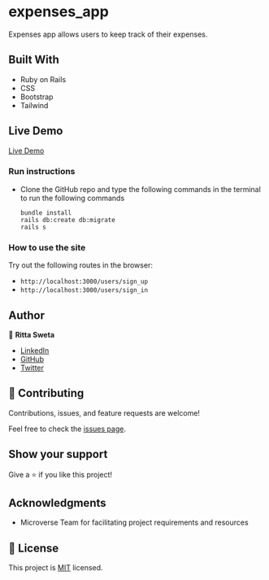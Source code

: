 # expenses_app

Expenses app allows users to keep track of their expenses.

## Built With

- Ruby on Rails
- CSS
- Bootstrap
- Tailwind

## Live Demo
[Live Demo](https://agile-peak-24884.herokuapp.com/)

### Run instructions 
- Clone the GitHub repo and type the following commands in the terminal to run the following commands 
    ```
    bundle install
    rails db:create db:migrate
    rails s
    ```

### How to use the site
Try out the following routes in the browser:
 - `http://localhost:3000/users/sign_up` 
 - `http://localhost:3000/users/sign_in`

## Author

👤 **Ritta Sweta**
- [LinkedIn](https://www.linkedin.com/in/ritta-sweta/)
- [GitHub](https://github.com/Buyaki01)
- [Twitter](https://twitter.com/BuyakiRitta)

## 🤝 Contributing

Contributions, issues, and feature requests are welcome!

Feel free to check the [issues page](https://github.com/Buyaki01/expenses_app/issues).

## Show your support

Give a ⭐️ if you like this project!

## Acknowledgments

- Microverse Team for facilitating project requirements and resources

## 📝 License

This project is [MIT](./MIT.md) licensed.
